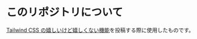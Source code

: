 # このリポジトリについて

[Tailwind CSS の嬉しいけど嬉しくない機能](https://zenn.dev/maronn/articles/f66768982a2082)を投稿する際に使用したものです。

